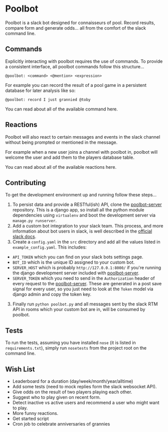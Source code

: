 # Poolbot

Poolbot is a slack bot designed for connaisseurs of pool. Record results, compare form and generate odds... all from the comfort of the slack command line.

## Commands

Explicitly interacting with poolbot requires the use of commands. To provide a consistent interface, all poolbot commands follow this structure...

```
@poolbot: <command> <@mention> <expression>
```

For example you can record the result of a pool game in a persistent database for later analysis like so:

```
@poolbot: record I just grannied @toby
```

You can read about all of the available command here.

## Reactions

Poolbot will also react to certain messages and events in the slack channel without being prompted or mentioned in the message.

For example when a new user joins a channel with poolbot in, poolbot will welcome the user and add them to the players database table.

You can read about all of the available reactions here.

## Contributing

To get the development environment up and running follow these steps...

1. To persist data and provide a RESTful(ish) API, clone the [poolbot-server](https://github.com/dannymilsom/poolbot-server) repository.
   This is a django app, so install all the python module dependencies using `virtualenv` and boot the development server via `manage.py runserver`.
2. Add a custom bot integration to your slack team. This process, and more information about bot users in slack, is well described in the [official slack docs](https://api.slack.com/bot-users).
3. Create a `config.yaml` in the `src` directory and add all the values listed in `example_config.yaml`. This includes:
 * `API_TOKEN` which you can find on your slack bots settings page.
 * `BOT_ID` which is the unique ID assigned to your custom bot.
 * `SERVER_HOST` which is probably `http://127.0.0.1:8000/` if you're running the django development server included with [poolbot-server](https://github.com/dannymilsom/poolbot-server).
 * `SERVER_TOKEN` which you need to send in the `Authorization` header of every request to the [poolbot-server](https://github.com/dannymilsom/poolbot-server). These are generated in
   a post save signal for every user, so you just need to look at the `Token` model via django admin and copy the token key.
3. Finally run `python poolbot.py` and all messages sent by the slack RTM API in rooms which your custom bot are in, will be consumed by poolbot.

## Tests

To run the tests, assuming you have installed `nose` (it is listed in `requirements.txt`), simply run `nosetests` from the project root on the command line.

## Wish List

* Leaderboard for a duration (day/week/month/year/alltime)
* Add some tests (need to mock replies form the slack websocket API).
* Give odds on the result of two players playing each other.
* Suggest who to play given on recent form.
* Detect inactive vs active users and recommend a user who might want to play.
* More funny reactions.
* Get started script
* Cron job to celebrate anniversaries of grannies
